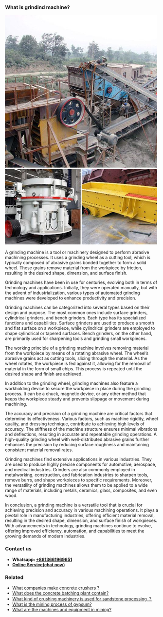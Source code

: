 <h3>What is grindind machine?</h3><img src='1701742697.jpg' alt=''><p>A grinding machine is a tool or machinery designed to perform abrasive machining processes. It uses a grinding wheel as a cutting tool, which is typically composed of abrasive grains bonded together to form a solid wheel. These grains remove material from the workpiece by friction, resulting in the desired shape, dimension, and surface finish.</p><p>Grinding machines have been in use for centuries, evolving both in terms of technology and applications. Initially, they were operated manually, but with the advent of industrialization, various types of automated grinding machines were developed to enhance productivity and precision.</p><p>Grinding machines can be categorized into several types based on their design and purpose. The most common ones include surface grinders, cylindrical grinders, and bench grinders. Each type has its specialized functions and capabilities. Surface grinders are used to produce a smooth and flat surface on a workpiece, while cylindrical grinders are employed to shape cylindrical or tapered surfaces. Bench grinders, on the other hand, are primarily used for sharpening tools and grinding small workpieces.</p><p>The working principle of a grinding machine involves removing material from the workpiece by means of a rotating abrasive wheel. The wheel’s abrasive grains act as cutting tools, slicing through the material. As the wheel rotates, the workpiece is fed against it, allowing for the removal of material in the form of small chips. This process is repeated until the desired shape and finish are achieved.</p><p>In addition to the grinding wheel, grinding machines also feature a workholding device to secure the workpiece in place during the grinding process. It can be a chuck, magnetic device, or any other method that keeps the workpiece steady and prevents slippage or movement during machining.</p><p>The accuracy and precision of a grinding machine are critical factors that determine its effectiveness. Various factors, such as machine rigidity, wheel quality, and dressing technique, contribute to achieving high levels of accuracy. The stiffness of the machine structure ensures minimal vibrations and deflections, resulting in accurate and repeatable grinding operations. A high-quality grinding wheel with well-distributed abrasive grains further enhances the precision by reducing surface roughness and maintaining consistent material removal rates.</p><p>Grinding machines find extensive applications in various industries. They are used to produce highly precise components for automotive, aerospace, and medical industries. Grinders are also commonly employed in metalworking, construction, and fabrication industries to sharpen tools, remove burrs, and shape workpieces to specific requirements. Moreover, the versatility of grinding machines allows them to be applied to a wide range of materials, including metals, ceramics, glass, composites, and even wood.</p><p>In conclusion, a grinding machine is a versatile tool that is crucial for achieving precision and accuracy in various machining operations. It plays a pivotal role in manufacturing industries, offering efficient material removal, resulting in the desired shape, dimension, and surface finish of workpieces. With advancements in technology, grinding machines continue to evolve, offering improved efficiency, automation, and capabilities to meet the growing demands of modern industries.</p><h3>Contact us</h3><ul><li><strong>Whatsapp:&nbsp;<a href="https://wa.me/8613661969651">+8613661969651</a></strong></li><li><a href="https://swt.shibang-china.com/?git&amp;zhl&amp;What is grindind machine"><strong>Online Service(chat now)</strong></a></li></ul><h3>Related</h3><ul><li><a href='What companies make concrete crushers .md'>What companies make concrete crushers ?</a></li><li><a href='What does the concrete batching plant contain.md'>What does the concrete batching plant contain?</a></li><li><a href='What kind of crushing machinery is used for sandstone processing ？.md'>What kind of crushing machinery is used for sandstone processing ？</a></li><li><a href='What is the mining process of gypsum.md'>What is the mining process of gypsum?</a></li><li><a href='What are the machines and equipment in mining.md'>What are the machines and equipment in mining?</a></li></ul>